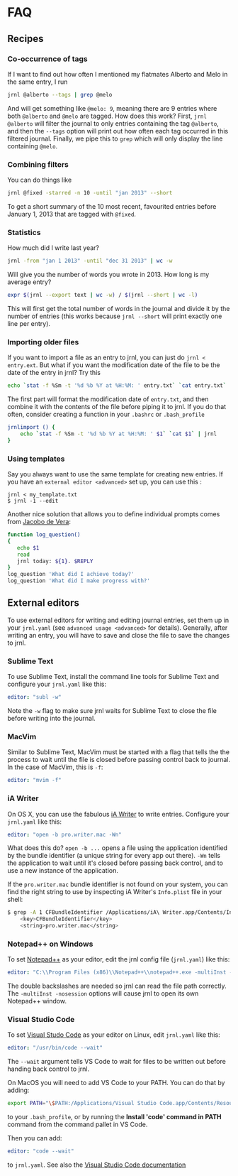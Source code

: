 # FAQ

## Recipes

### Co-occurrence of tags

If I want to find out how often I mentioned my flatmates Alberto and
Melo in the same entry, I run

``` sh
jrnl @alberto --tags | grep @melo
```

And will get something like `@melo: 9`, meaning there are 9 entries
where both `@alberto` and `@melo` are tagged. How does this work? First,
`jrnl @alberto` will filter the journal to only entries containing the
tag `@alberto`, and then the `--tags` option will print out how often
each tag occurred in this <span class="title-ref">filtered</span>
journal. Finally, we pipe this to `grep` which will only display the
line containing `@melo`.

### Combining filters

You can do things like

``` sh
jrnl @fixed -starred -n 10 -until "jan 2013" --short
```

To get a short summary of the 10 most recent, favourited entries before
January 1, 2013 that are tagged with `@fixed`.

### Statistics

How much did I write last year?

``` sh
jrnl -from "jan 1 2013" -until "dec 31 2013" | wc -w
```

Will give you the number of words you wrote in 2013. How long is my
average entry?

``` sh
expr $(jrnl --export text | wc -w) / $(jrnl --short | wc -l)
```

This will first get the total number of words in the journal and divide
it by the number of entries (this works because `jrnl --short` will
print exactly one line per entry).

### Importing older files

If you want to import a file as an entry to jrnl, you can just do `jrnl
< entry.ext`. But what if you want the modification date of the file to
be the date of the entry in jrnl? Try this

``` sh
echo `stat -f %Sm -t '%d %b %Y at %H:%M: ' entry.txt` `cat entry.txt` | jrnl
```

The first part will format the modification date of `entry.txt`, and
then combine it with the contents of the file before piping it to jrnl.
If you do that often, consider creating a function in your `.bashrc` or
`.bash_profile`

``` sh
jrnlimport () {
    echo `stat -f %Sm -t '%d %b %Y at %H:%M: ' $1` `cat $1` | jrnl
}
```

### Using templates

Say you always want to use the same template for creating new entries.
If you have an `external editor <advanced>` set up, you can use this :

    jrnl < my_template.txt
    $ jrnl -1 --edit

Another nice solution that allows you to define individual prompts comes
from [Jacobo de
Vera](https://github.com/maebert/jrnl/issues/194#issuecomment-47402869):

``` sh
function log_question()
{
   echo $1
   read
   jrnl today: ${1}. $REPLY
}
log_question 'What did I achieve today?'
log_question 'What did I make progress with?'
```

## External editors

To use external editors for writing and editing journal entries, set
them up in your `jrnl.yaml` (see `advanced usage <advanced>` for
details). Generally, after writing an entry, you will have to save and
close the file to save the changes to jrnl.

### Sublime Text

To use Sublime Text, install the command line tools for Sublime Text and
configure your `jrnl.yaml` like this:

``` yaml
editor: "subl -w"
```

Note the `-w` flag to make sure jrnl waits for Sublime Text to close the
file before writing into the journal.

### MacVim

Similar to Sublime Text, MacVim must be started with a flag that tells
the the process to wait until the file is closed before passing control
back to journal. In the case of MacVim, this is `-f`:

``` yaml
editor: "mvim -f"
```

### iA Writer

On OS X, you can use the fabulous [iA
Writer](http://www.iawriter.com/mac) to write entries. Configure your
`jrnl.yaml` like this:

``` yaml
editor: "open -b pro.writer.mac -Wn"
```

What does this do? `open -b ...` opens a file using the application
identified by the bundle identifier (a unique string for every app out
there). `-Wn` tells the application to wait until it's closed before
passing back control, and to use a new instance of the application.

If the `pro.writer.mac` bundle identifier is not found on your system,
you can find the right string to use by inspecting iA Writer's
`Info.plist` file in your shell:

``` sh
$ grep -A 1 CFBundleIdentifier /Applications/iA\ Writer.app/Contents/Info.plist
    <key>CFBundleIdentifier</key>
    <string>pro.writer.mac</string>
```

### Notepad++ on Windows

To set [Notepad++](http://notepad-plus-plus.org/) as your editor, edit
the jrnl config file (`jrnl.yaml`) like this:

``` yaml
editor: "C:\\Program Files (x86)\\Notepad++\\notepad++.exe -multiInst -nosession"
```

The double backslashes are needed so jrnl can read the file path
correctly. The `-multiInst -nosession` options will cause jrnl to open
its own Notepad++ window.

### Visual Studio Code

To set [Visual Studo Code](https://code.visualstudio.com) as your editor on Linux, edit `jrnl.yaml` like this:

``` yaml
editor: "/usr/bin/code --wait"
```

The `--wait` argument tells VS Code to wait for files to be written out before handing back control to jrnl.

On MacOS you will need to add VS Code to your PATH. You can do that by adding:

```sh
export PATH="\$PATH:/Applications/Visual Studio Code.app/Contents/Resources/app/bin"
```
to your `.bash_profile`, or by running the **Install 'code' command in PATH** command from the command pallet in VS Code.

Then you can add:

``` yaml
editor: "code --wait"
```

to ``jrnl.yaml``. See also the [Visual Studio Code documentation](https://code.visualstudio.com/docs/setup/mac)
